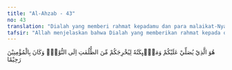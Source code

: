 ```yaml
---
title: "Al-Ahzab - 43"
no: 43
translation: "Dialah yang memberi rahmat kepadamu dan para malaikat-Nya (memohonkan ampunan untukmu), agar Dia mengeluarkan kamu dari kegelapan kepada cahaya (yang terang). Dan Dia Maha Penyayang kepada orang-orang yang beriman."
tafsir: "Allah menjelaskan bahwa Dialah yang memberikan rahmat kepada orang-orang yang beriman dan menguji mereka di hadapan malaikat yang berada di langit. Para malaikat pun memohonkan ampun untuk mereka supaya Allah mengeluarkan mereka dengan taufik, hidayah, dan rahmat-Nya dari kegelapan kekafiran kepada cahaya keimanan. Dia Maha Penyayang kepada seluruh kaum Muslimin di dunia dan akhirat. Di dunia, Allah memberi petunjuk kepada mereka pada jalan yang benar, dan di akhirat, Ia memberi keselamatan bagi mereka dari kegoncangan dan malapetaka yang hebat."
---
```


هُوَ الَّذِيْ يُصَلِّيْ عَلَيْكُمْ وَمَلٰۤىِٕكَتُهٗ لِيُخْرِجَكُمْ مِّنَ الظُّلُمٰتِ اِلَى النُّوْرِۗ وَكَانَ بِالْمُؤْمِنِيْنَ رَحِيْمًا 

